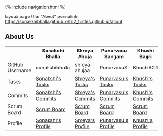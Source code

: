 {% include navigation.html %}


layout: page
title: "About"
permalink: https://sonakshibhalla.github.io/tri2_turtles.github.io/about

## About Us

<table>
  <tr>
    <th> </th>
    <th>Sonakshi Bhalla</th>
    <th>Shreya Ahuja</th>
    <th>Punarvasu Sangam</th>
    <th>Khushi Bagri</th>
  </tr>
  <tr>
    <td>GitHub Username</td>
    <td>sonakshibhalla</td>
    <td>shreya-ahujaa</td>
    <td>PunarvasuS</td>
    <td>KhushiB24</td>
  </tr>
  <tr>
    <td>Tasks</td>
    <td><a href="https://github.com/sonakshibhalla/tri2turtles/issues?q=assignee%3Asonakshibhalla">Sonakshi's Tasks</a></td>
    <td><a href="https://github.com/sonakshibhalla/tri2turtles/issues?q=assignee%3Ashreya-ahujaa">Shreya's Tasks</a></td>
    <td><a href="https://github.com/sonakshibhalla/tri2turtles/issues?q=assignee%3APunarvasuS">Punarvasu's Tasks</a></td>
    <td><a href="https://github.com/sonakshibhalla/tri2turtles/issues?q=assignee%3AKhushiB24">Khushi's Tasks</a></td>
   <tr>
    <td>Commits</td>
    <td><a href="https://github.com/sonakshibhalla/tri2turtles/commits?author=sonakshibhalla">Sonakshi's Commits</a></td>
    <td><a href="https://github.com/sonakshibhalla/tri2turtles/commits?author=shreya-ahujaa">Shreya's Commits</a></td>
    <td><a href="https://github.com/sonakshibhalla/tri2turtles/commits?author=PunarvasuS">Punarvasu's Commits</a></td>
    <td><a href="https://github.com/sonakshibhalla/tri2turtles/commits?author=KhushiB24">Khushi's Commits</a></td>
  </tr>
   <tr>
    <td>Scrum Board</td>
     <td><a href="https://github.com/sonakshibhalla/tri2turtles/projects/1?card_filter_query=assignee%3Ashreya-ahujaa">Scrum Board</a> </td>
     <td><a href="https://github.com/sonakshibhalla/tri2turtles/projects/1?card_filter_query=assignee%3Asonakshibhalla">Scrum Board</a> </td>
     <td><a href="https://github.com/sonakshibhalla/tri2turtles/projects/1?card_filter_query=assignee%3APunarvasuS">Scrum Board</a> </td>
     <td><a href="https://github.com/sonakshibhalla/tri2turtles/projects/1?card_filter_query=assignee%3AKhushiB24">Scrum Board</a> </td>
  </tr>
   <tr>
    <td>Profile</td>
    <td><a href="https://github.com/sonakshibhalla">Sonakshi's Profile</a></td>
    <td><a href="https://github.com/shreya-ahujaa">Shreya's Profile</a></td>
    <td><a href="https://github.com/PunarvasuS">Punarvasu's Profile</a></td>
    <td><a href="https://github.com/KhushiB24">Khushi's Profile</a></td>
  </tr>
